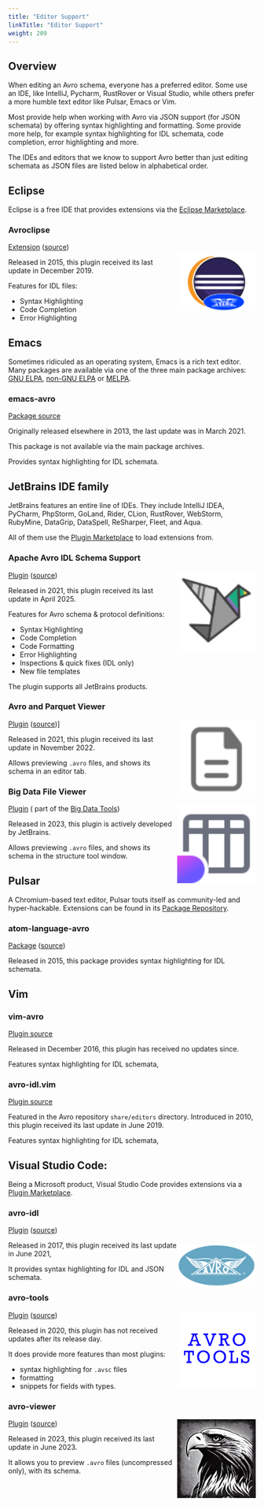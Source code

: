 ```yaml
---
title: "Editor Support"
linkTitle: "Editor Support"
weight: 209
---
```


<!--

 Licensed to the Apache Software Foundation (ASF) under one
 or more contributor license agreements.  See the NOTICE file
 distributed with this work for additional information
 regarding copyright ownership.  The ASF licenses this file
 to you under the Apache License, Version 2.0 (the
 "License"); you may not use this file except in compliance
 with the License.  You may obtain a copy of the License at

   https://www.apache.org/licenses/LICENSE-2.0

 Unless required by applicable law or agreed to in writing,
 software distributed under the License is distributed on an
 "AS IS" BASIS, WITHOUT WARRANTIES OR CONDITIONS OF ANY
 KIND, either express or implied.  See the License for the
 specific language governing permissions and limitations
 under the License.

-->

## Overview

When editing an Avro schema, everyone has a preferred editor. Some use an IDE, like IntelliJ, Pycharm, RustRover or
Visual Studio, while others prefer a more humble text editor like Pulsar, Emacs or Vim.

Most provide help when working with Avro via JSON support (for JSON schemata) by offering syntax highlighting and
formatting. Some provide more help, for example syntax highlighting for IDL schemata, code completion, error
highlighting and more.

The IDEs and editors that we know to support Avro better than just editing schemata as JSON files are listed below in
alphabetical order.

## Eclipse

Eclipse is a free IDE that provides extensions via the [Eclipse Marketplace](https://marketplace.eclipse.org/).

### Avroclipse

<img style="float: right; object-fit: contain; width: 160px; height: 160px;" src="eclipseAvroclipse.png"/>[Extension](https://marketplace.eclipse.org/content/avroclipse) ([source](https://github.com/dvdkruk/avroclipse))

Released in 2015, this plugin received its last update in December 2019.

Features for IDL files:

* Syntax Highlighting
* Code Completion
* Error Highlighting

## Emacs

Sometimes ridiculed as an operating system, Emacs is a rich text editor. Many packages are available
via one of the three main package archives: [GNU ELPA](https://elpa.gnu.org/), [non-GNU ELPA](https://elpa.nongnu.org/)
or [MELPA](https://melpa.org/).

### emacs-avro

[Package source](https://github.com/logc/emacs-avro)

Originally released elsewhere in 2013, the last update was in March 2021.

This package is not available via the main package archives.

Provides syntax highlighting for IDL schemata.

## JetBrains IDE family

JetBrains features an entire line of IDEs. They include IntelliJ IDEA, PyCharm, PhpStorm, GoLand, Rider, CLion,
RustRover, WebStorm, RubyMine,
DataGrip, DataSpell, ReSharper, Fleet, and Aqua.

All of them use the [Plugin Marketplace](https://plugins.jetbrains.com/) to load extensions from.

### Apache Avro IDL Schema Support

<img style="float: right; object-fit: contain; width: 160px; height: 160px;" src="jetbrainsAvroIdlSchemaSupport.svg"/>[Plugin](https://plugins.jetbrains.com/plugin/15728-apache-avro-idl-schema-support) ([source](https://github.com/opwvhk/avro-schema-support?tab=readme-ov-file#intellij-plugin-for-apache-avro-idl))

Released in 2021, this plugin received its last update in April 2025.

Features for Avro schema & protocol definitions:

* Syntax Highlighting
* Code Completion
* Code Formatting
* Error Highlighting
* Inspections & quick fixes (IDL only)
* New file templates

The plugin supports all JetBrains products.

### Avro and Parquet Viewer

<img style="float: right; object-fit: contain; width: 160px; height: 160px;" src="jetbrainsAvroAndParquetViewer.svg"/>[Plugin](https://plugins.jetbrains.com/plugin/12281-avro-and-parquet-viewer) ([source](https://github.com/benwatson528/intellij-avro-parquet-plugin))]

Released in 2021, this plugin received its last update in November 2022.

Allows previewing `.avro` files, and shows its schema in an editor tab.

### Big Data File Viewer

<img style="float: right; object-fit: contain; width: 160px; height: 160px;" src="jetbrainsBigDataFileViewer.svg"/>[Plugin](https://plugins.jetbrains.com/plugin/21701-big-data-file-viewer) (
part of the [Big Data Tools](https://plugins.jetbrains.com/bundles/8-big-data-tools))

Released in 2023, this plugin is actively developed by JetBrains.

Allows previewing `.avro` files, and shows its schema in the structure tool window.

## Pulsar

A Chromium-based text editor, Pulsar touts itself as community-led and hyper-hackable. Extensions can be found in
its [Package Repository](https://web.pulsar-edit.dev/).

### atom-language-avro

[Package](https://web.pulsar-edit.dev/packages/atom-language-avro) ([source](https://github.com/jonesetc/atom-language-avro))

Released in 2015, this package provides syntax highlighting for IDL schemata.

## Vim

### vim-avro

[Plugin source](https://github.com/gurpreetatwal/vim-avro?tab=readme-ov-file#vim-avro)

Released in December 2016, this plugin has received no updates since.

Features syntax highlighting for IDL schemata,

### avro-idl.vim

[Plugin source](https://github.com/apache/avro/blob/main/share/editors/avro-idl.vim)

Featured in the Avro repository `share/editors` directory. Introduced in 2010, this plugin received its last update in
June 2019.

Features syntax highlighting for IDL schemata,

## Visual Studio Code:

Being a Microsoft product, Visual Studio Code provides extensions via
a [Plugin Marketplace](https://marketplace.visualstudio.com/).

### avro-idl

<img style="float: right; object-fit: contain; width: 160px; height: 160px;" src="visualStudioAvroIdl.png"/>[Plugin](https://marketplace.visualstudio.com/items?itemName=streetsidesoftware.avro) ([source](https://github.com/streetsidesoftware/vscode-avro-ext?tab=readme-ov-file#avro-syntax-highlighter))

Released in 2017, this plugin received its last update in June 2021,

It provides syntax highlighting for IDL and JSON schemata.

### avro-tools

<img style="float: right; object-fit: contain; width: 160px; height: 160px;" src="visualStudioAvroTools.png"/>[Plugin](https://marketplace.visualstudio.com/items?itemName=tomaszbartoszewski.avro-tools) ([source](https://github.com/tomaszbartoszewski/vscode-avro-tools?tab=readme-ov-file#avro-tools))

Released in 2020, this plugin has not received updates after its release day.

It does provide more features than most plugins:

* syntax highlighting for `.avsc` files
* formatting
* snippets for fields with types.

### avro-viewer

<img style="float: right; object-fit: contain; width: 160px; height: 160px;" src="visualStudioAvroViewer.png"/>[Plugin](https://marketplace.visualstudio.com/items?itemName=yasunari89.avro-viewer) ([source](https://github.com/yasunari89/avro-viewer?tab=readme-ov-file#avro-viewer-readme))

Released in 2023, this plugin received its last update in June 2023.

It allows you to preview `.avro` files (uncompressed only), with its schema.
